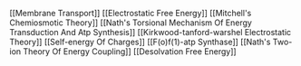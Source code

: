 [[Membrane Transport]]
[[Electrostatic Free Energy]]
[[Mitchell's Chemiosmotic Theory]]
[[Nath's Torsional Mechanism Of Energy Transduction And Atp Synthesis]]
[[Kirkwood-tanford-warshel Electrostatic Theory]]
[[Self-energy Of Charges]]
[[F(o)f(1)-atp Synthase]]
[[Nath's Two-ion Theory Of Energy Coupling]]
[[Desolvation Free Energy]]

